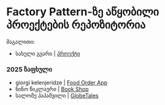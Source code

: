 # Factory Pattern-ზე აწყობილი პროექტების რეპოზიტორია

მაგალითი:
- სახელი გვარი | [პროექტი](/მისამართი)

### 2025 ზაფხული
- giorgi kelenjeridze | [Food Order App](/Chapter07_Factory_Pattern/Projects/giorgikelenjeridze/app.py)
- ნინო წიკლაური | [Book Shop](/Chapter07_Factory_Pattern/Projects/Nino_Tsiklauri/app.py)
- სალომე პაპაშვილი | [GlobeTales](/Chapter07_Factory_Pattern/Projects/Salome_Papashvili/app.py)
